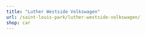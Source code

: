 ```yaml
---
title: "Luther Westside Volkswagen"
url: /saint-louis-park/luther-westside-volkswagen/
shop: car
---
```


